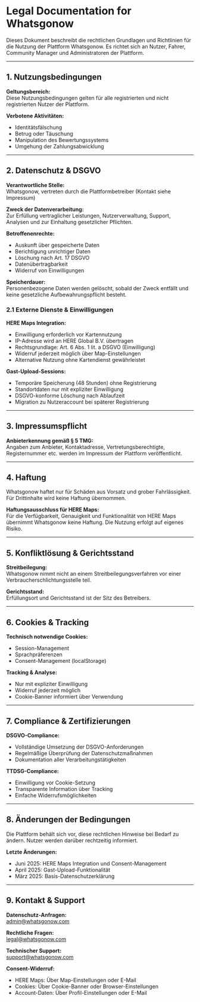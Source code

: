 
# Legal Documentation for Whatsgonow

Dieses Dokument beschreibt die rechtlichen Grundlagen und Richtlinien für die Nutzung der Plattform Whatsgonow. Es richtet sich an Nutzer, Fahrer, Community Manager und Administratoren der Plattform.

---

## 1. Nutzungsbedingungen

**Geltungsbereich:**  
Diese Nutzungsbedingungen gelten für alle registrierten und nicht registrierten Nutzer der Plattform.

**Verbotene Aktivitäten:**
- Identitätsfälschung
- Betrug oder Täuschung
- Manipulation des Bewertungssystems
- Umgehung der Zahlungsabwicklung

---

## 2. Datenschutz & DSGVO

**Verantwortliche Stelle:**  
Whatsgonow, vertreten durch die Plattformbetreiber (Kontakt siehe Impressum)

**Zweck der Datenverarbeitung:**  
Zur Erfüllung vertraglicher Leistungen, Nutzerverwaltung, Support, Analysen und zur Einhaltung gesetzlicher Pflichten.

**Betroffenenrechte:**  
- Auskunft über gespeicherte Daten
- Berichtigung unrichtiger Daten
- Löschung nach Art. 17 DSGVO
- Datenübertragbarkeit
- Widerruf von Einwilligungen

**Speicherdauer:**  
Personenbezogene Daten werden gelöscht, sobald der Zweck entfällt und keine gesetzliche Aufbewahrungspflicht besteht.

### 2.1 Externe Dienste & Einwilligungen

**HERE Maps Integration:**
- Einwilligung erforderlich vor Kartennutzung
- IP-Adresse wird an HERE Global B.V. übertragen
- Rechtsgrundlage: Art. 6 Abs. 1 lit. a DSGVO (Einwilligung)
- Widerruf jederzeit möglich über Map-Einstellungen
- Alternative Nutzung ohne Kartendienst gewährleistet

**Gast-Upload-Sessions:**
- Temporäre Speicherung (48 Stunden) ohne Registrierung
- Standortdaten nur mit expliziter Einwilligung
- DSGVO-konforme Löschung nach Ablaufzeit
- Migration zu Nutzeraccount bei späterer Registrierung

---

## 3. Impressumspflicht

**Anbieterkennung gemäß § 5 TMG:**  
Angaben zum Anbieter, Kontaktadresse, Vertretungsberechtigte, Registernummer etc. werden im Impressum der Plattform veröffentlicht.

---

## 4. Haftung

Whatsgonow haftet nur für Schäden aus Vorsatz und grober Fahrlässigkeit. Für Drittinhalte wird keine Haftung übernommen.

**Haftungsausschluss für HERE Maps:**  
Für die Verfügbarkeit, Genauigkeit und Funktionalität von HERE Maps übernimmt Whatsgonow keine Haftung. Die Nutzung erfolgt auf eigenes Risiko.

---

## 5. Konfliktlösung & Gerichtsstand

**Streitbeilegung:**  
Whatsgonow nimmt nicht an einem Streitbeilegungsverfahren vor einer Verbraucherschlichtungsstelle teil.

**Gerichtsstand:**  
Erfüllungsort und Gerichtsstand ist der Sitz des Betreibers.

---

## 6. Cookies & Tracking

**Technisch notwendige Cookies:**
- Session-Management
- Sprachpräferenzen
- Consent-Management (localStorage)

**Tracking & Analyse:**
- Nur mit expliziter Einwilligung
- Widerruf jederzeit möglich
- Cookie-Banner informiert über Verwendung

---

## 7. Compliance & Zertifizierungen

**DSGVO-Compliance:**
- Vollständige Umsetzung der DSGVO-Anforderungen
- Regelmäßige Überprüfung der Datenschutzmaßnahmen
- Dokumentation aller Verarbeitungstätigkeiten

**TTDSG-Compliance:**
- Einwilligung vor Cookie-Setzung
- Transparente Information über Tracking
- Einfache Widerrufsmöglichkeiten

---

## 8. Änderungen der Bedingungen

Die Plattform behält sich vor, diese rechtlichen Hinweise bei Bedarf zu ändern. Nutzer werden darüber rechtzeitig informiert.

**Letzte Änderungen:**
- Juni 2025: HERE Maps Integration und Consent-Management
- April 2025: Gast-Upload-Funktionalität
- März 2025: Basis-Datenschutzerklärung

---

## 9. Kontakt & Support

**Datenschutz-Anfragen:**  
admin@whatsgonow.com

**Rechtliche Fragen:**  
legal@whatsgonow.com

**Technischer Support:**  
support@whatsgonow.com

**Consent-Widerruf:**
- HERE Maps: Über Map-Einstellungen oder E-Mail
- Cookies: Über Cookie-Banner oder Browser-Einstellungen
- Account-Daten: Über Profil-Einstellungen oder E-Mail
